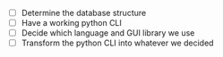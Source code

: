 * [ ] Determine the database structure
* [ ] Have a working python CLI
* [ ] Decide which language and GUI library we use
* [ ] Transform the python CLI into whatever we decided
